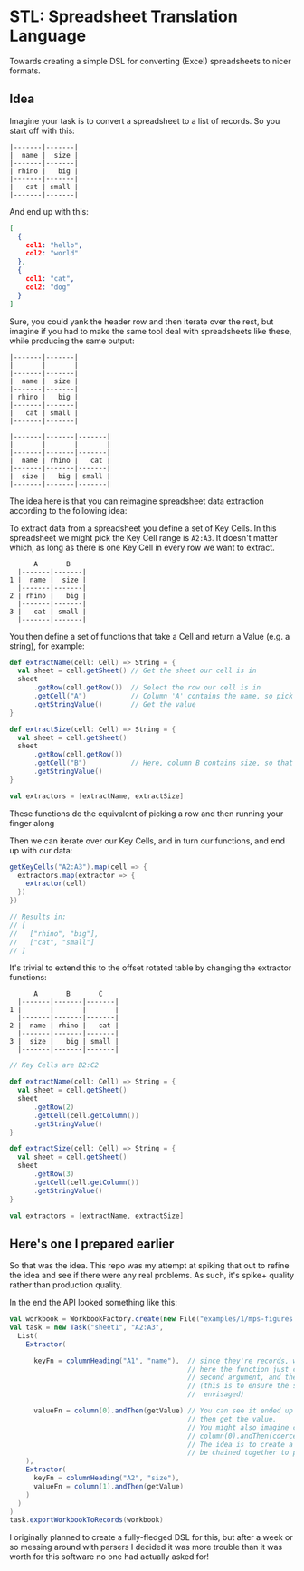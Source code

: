 # STL: Spreadsheet Translation Language

Towards creating a simple DSL for converting (Excel) spreadsheets to nicer formats.

## Idea

Imagine your task is to convert a spreadsheet to a list of records. So you start off with this:

```
|-------|-------|
|  name |  size |
|-------|-------|
| rhino |   big |
|-------|-------|
|   cat | small |
|-------|-------|
```

And end up with this:

```json
[
  {
    col1: "hello",
    col2: "world"
  },
  {
    col1: "cat",
    col2: "dog"
  }
]
```

Sure, you could yank the header row and then iterate over the rest, but imagine if you had
to make the same tool deal with spreadsheets like these, while producing the same output:

```
|-------|-------|
|       |       |
|-------|-------|
|  name |  size |
|-------|-------|
| rhino |   big |
|-------|-------|
|   cat | small |
|-------|-------|
```

```
|-------|-------|-------|
|       |       |       |
|-------|-------|-------|
|  name | rhino |   cat |
|-------|-------|-------|
|  size |   big | small |
|-------|-------|-------|
```

The idea here is that you can reimagine spreadsheet data extraction according to the
following idea:

To extract data from a spreadsheet you define a set of Key Cells. In this spreadsheet
we might pick the Key Cell range is `A2:A3`. It doesn't matter which, as long as there
is one Key Cell in every row we want to extract.

```
      A       B
  |-------|-------|
1 |  name |  size |
  |-------|-------|
2 | rhino |   big |
  |-------|-------|
3 |   cat | small |
  |-------|-------|
```

You then define a set of functions that take a Cell and return a Value (e.g. a string),
for example:

```scala
def extractName(cell: Cell) => String = {
  val sheet = cell.getSheet() // Get the sheet our cell is in
  sheet
      .getRow(cell.getRow())  // Select the row our cell is in
      .getCell("A")           // Column 'A' contains the name, so pick that one
      .getStringValue()       // Get the value
}

def extractSize(cell: Cell) => String = {
  val sheet = cell.getSheet()
  sheet
      .getRow(cell.getRow())
      .getCell("B")           // Here, column B contains size, so that one instead
      .getStringValue()
}

val extractors = [extractName, extractSize]
```

These functions do the equivalent of picking a row and then running your finger along

Then we can iterate over our Key Cells, and in turn our functions, and end up with our data:

```scala
getKeyCells("A2:A3").map(cell => {
  extractors.map(extractor => {
    extractor(cell)
  })
})

// Results in:
// [
//   ["rhino", "big"],
//   ["cat", "small"]
// ]
```

It's trivial to extend this to the offset rotated table by changing the extractor functions:

```
      A       B       C
  |-------|-------|-------|
1 |       |       |       |
  |-------|-------|-------|
2 |  name | rhino |   cat |
  |-------|-------|-------|
3 |  size |   big | small |
  |-------|-------|-------|
```

```scala
// Key Cells are B2:C2

def extractName(cell: Cell) => String = {
  val sheet = cell.getSheet()
  sheet
      .getRow(2)
      .getCell(cell.getColumn())
      .getStringValue()
}

def extractSize(cell: Cell) => String = {
  val sheet = cell.getSheet()
  sheet
      .getRow(3)
      .getCell(cell.getColumn())
      .getStringValue()
}

val extractors = [extractName, extractSize]

```

## Here's one I prepared earlier

So that was the idea. This repo was my attempt at spiking that out to refine the idea
and see if there were any real problems. As such, it's spike+ quality rather than
production quality.

In the end the API looked something like this:


```scala
val workbook = WorkbookFactory.create(new File("examples/1/mps-figures.xls"))
val task = new Task("sheet1", "A2:A3",
  List(
    Extractor(

      keyFn = columnHeading("A1", "name"),  // since they're records, we need a key — this produces the key
                                            // here the function just checks the cell given contains the
                                            // second argument, and then returns the second argument
                                            // (this is to ensure the spreadsheet is still as the author
                                            //  envisaged)

      valueFn = column(0).andThen(getValue) // You can see it ended up more declarative — go to column 0,
                                            // then get the value.
                                            // You might also imagine cleaning up weird spreadsheets with:
                                            // column(0).andThen(coerceToString).andThen(value)
                                            // The idea is to create a library of 'operators' that can
                                            // be chained together to produce useful effects
    ),
    Extractor(
      keyFn = columnHeading("A2", "size"),
      valueFn = column(1).andThen(getValue)
    )
  )
)
task.exportWorkbookToRecords(workbook)
```

I originally planned to create a fully-fledged DSL for this, but after a week or so messing around with
parsers I decided it was more trouble than it was worth for this software no one had actually asked
for!